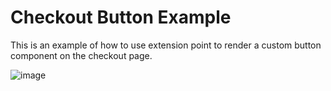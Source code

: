 # Checkout Button Example

This is an example of how to use extension point to render a custom button component on the checkout page.

![image](https://user-images.githubusercontent.com/19495917/85041692-af0c0a00-b160-11ea-9e1c-e22ae0eca6fb.png)

